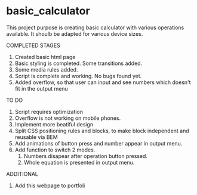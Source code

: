 # basic_calculator
This project purpose is creating basic calculator with various operations available.
It shoulb be adapted for various device sizes.

COMPLETED STAGES

   1. Created basic html page
   2. Basic styling is completed. Some transitions added.
   3. Some media rules added.
   4. Script is complete and working. No bugs found yet.
   5. Added overflow, so that user can input and see numbers which doesn't fit in the output menu

TO DO

   1. Script requires optimization
   2. Overflow is not working on mobile phones.
   3. Implement more beatiful design
   4. Split CSS positioning rules and blocks, to make block independent and reusable via BEM
   5. Add animations of button press and number appear in output menu.
   6. Add function to switch 2 modes.
         1) Numbers disapear after operation button pressed.
         2) Whole equation is presented in output menu.

ADDITIONAL
   
   1. Add this webpage to portfoli
